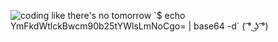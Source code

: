 ![coding like there's no tomorrow]([https://i2.wp.com/allhtaccess.info/wp-content/uploads/2018/03/programming.gif?fit=1281%2C716&ssl=1](https://blog.simitclub.com/images/programming.gif))
`$ echo YmFkdWtlckBwcm90b25tYWlsLmNoCgo= | base64 -d` ( ͡° ͜ʖ ͡°)
